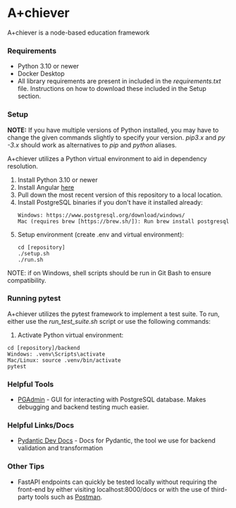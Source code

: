 # A+chiever
A+chiever is a node-based education framework

### Requirements
* Python 3.10 or newer
* Docker Desktop
* All library requirements are present in included in the *requirements.txt* file. Instructions on how to download these included in the Setup section.

### Setup
**NOTE:** If you have multiple versions of Python installed, you may have to change the given commands slightly to specify your version. *pip3.x* and *py -3.x* should work as alternatives to *pip* and *python* aliases.

A+chiever utilizes a Python virtual environment to aid in dependency resolution.

1. Install Python 3.10 or newer
2. Install Angular [here](https://angular.io/guide/setup-local)
3. Pull down the most recent version of this repository to a local location.
4. Install PostgreSQL binaries if you don't have it installed already:
    ```
    Windows: https://www.postgresql.org/download/windows/
    Mac (requires brew [https://brew.sh/]): Run brew install postgresql
    ```
5. Setup environment (create .env and virtual environment):
    ```
    cd [repository]
    ./setup.sh
    ./run.sh
    ```

NOTE: if on Windows, shell scripts should be run in Git Bash to ensure compatibility.


### Running pytest
A+chiever utilizes the pytest framework to implement a test suite. To run, either use the *run_test_suite.sh* script or use the following commands:
1. Activate Python virtual environment:
```
cd [repository]/backend
Windows: .venv\Scripts\activate
Mac/Linux: source .venv/bin/activate
pytest
```
### Helpful Tools
* [PGAdmin](https://www.pgadmin.org/download/) - GUI for interacting with PostgreSQL database. Makes debugging and backend testing much easier.

### Helpful Links/Docs
* [Pydantic Dev Docs](https://docs.pydantic.dev/latest/) - Docs for Pydantic, the tool we use for backend validation and transformation

### Other Tips
* FastAPI endpoints can quickly be tested locally without requiring the front-end by either visiting localhost:8000/docs or with the use of third-party tools such as [Postman](https://www.postman.com/).